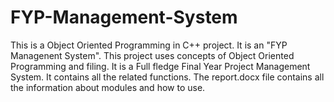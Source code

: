 # FYP-Management-System
This is a Object Oriented Programming in C++ project. It is an "FYP Managenent System".
This project uses concepts of Object Oriented Programming and filing.
It is a Full fledge Final Year Project Management System. 
It contains all the related functions.
The report.docx file contains all the information about modules and how to use.

